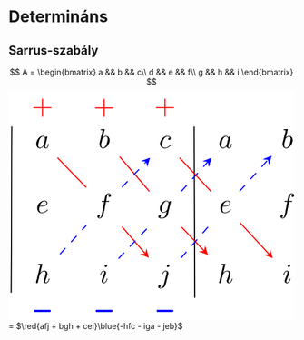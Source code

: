 # Determináns

## Sarrus-szabály
$$
A =
\begin{bmatrix}
a && b && c\\
d && e && f\\
g && h && i
\end{bmatrix}
$$
![sarrus-szabaly.png](Images/sarrus-szabaly.png)
= $\red{afj + bgh + cei}\blue{-hfc - iga - jeb}$